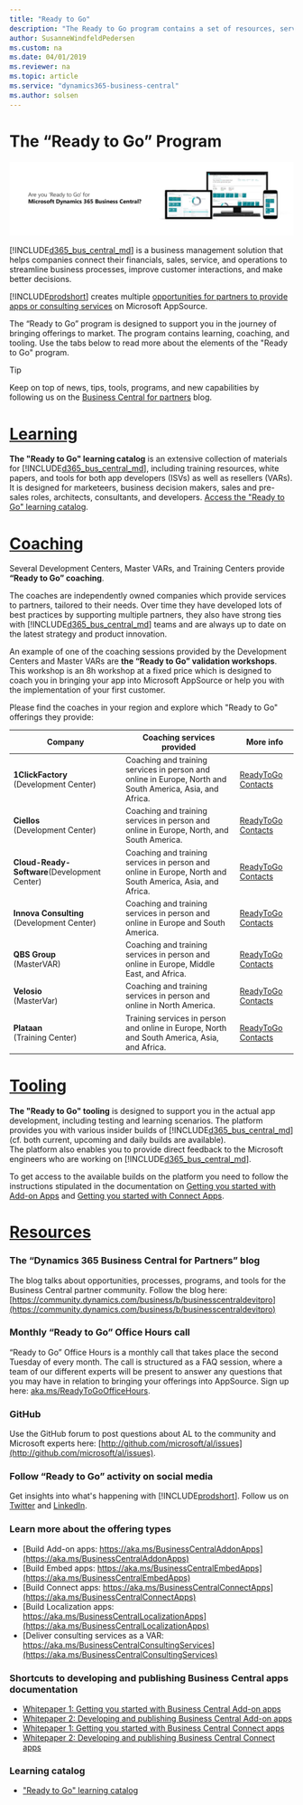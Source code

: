 ```yaml
---
title: "Ready to Go"
description: "The Ready to Go program contains a set of resources, services and tools to support Microsoft Dynamics 365 Business Central."
author: SusanneWindfeldPedersen
ms.custom: na
ms.date: 04/01/2019
ms.reviewer: na
ms.topic: article
ms.service: "dynamics365-business-central"
ms.author: solsen
---
```


# The “Ready to Go” Program

![ReadyToGo Banner](../media/readytogo-banner.png)

[!INCLUDE[d365_bus_central_md](../includes/d365_bus_central_md.md)] is a business management solution that helps companies connect their financials, sales, service, and operations to streamline business processes, improve customer interactions, and make better decisions.  

[!INCLUDE[prodshort](../includes/prodshort.md)] creates multiple [opportunities for partners to provide apps or consulting services](https://aka.ms/businesscentralapps) on Microsoft AppSource.

The “Ready to Go” program is designed to support you in the journey of bringing offerings to market. The program contains learning, coaching, and tooling. Use the tabs below to read more about the elements of the "Ready to Go" program.  

> [!TIP]
> Keep on top of news, tips, tools, programs, and new capabilities by following us on the [Business Central for partners](https://community.dynamics.com/business/b/businesscentraldevitpro) blog.

# [Learning](#tab/learning)
**The "Ready to Go" learning catalog** is an extensive collection of materials for [!INCLUDE[d365_bus_central_md](../includes/d365_bus_central_md.md)], including training resources, white papers, and tools for both app developers (ISVs) as well as resellers (VARs). It is designed for marketeers, business decision makers, sales and pre-sales roles, architects, consultants, and developers. [Access the "Ready to Go" learning catalog](https://go.microsoft.com/fwlink/?linkid=2002101).

# [Coaching](#tab/coaching)
Several Development Centers, Master VARs, and Training Centers provide **“Ready to Go” coaching**.

The coaches are independently owned companies which provide services to partners, tailored to their needs. Over time they have developed lots of best practices by supporting multiple partners, they also have strong ties with [!INCLUDE[d365_bus_central_md](../includes/d365_bus_central_md.md)] teams and are always up to date on the latest strategy and product innovation.

An example of one of the coaching sessions provided by the Development Centers and Master VARs are **the “Ready to Go” validation workshops**. This workshop is an 8h workshop at a fixed price which is designed to coach you in bringing your app into Microsoft AppSource or help you with the implementation of your first customer.  

Please find the coaches in your region and explore which "Ready to Go" offerings they provide:

|Company|Coaching services provided|More info|
|-------|--------------------------|---------|
|**1ClickFactory** <br>(Development Center)|Coaching and training services in person and online in Europe, North and South America, Asia, and Africa.|[ReadyToGo Contacts](https://www.1clickfactory.com/readytogo/)|
|**Ciellos** <br>(Development Center)|Coaching and training services in person and online in Europe, North, and South America.|[ReadyToGo Contacts](http://www.ciellos.com/ready-to-go)|
|**Cloud-Ready-Software**(Development Center)|Coaching and training services in person and online in Europe, North and South America, Asia, and Africa.|[ReadyToGo Contacts](http://cloud-ready-software.com/readytogo/)|
|**Innova Consulting**<br>(Development Center)|Coaching and training services in person and online in Europe and South America.|[ReadyToGo Contacts](http://www.innovaconsulting.es/en/readytogo/)|
|**QBS Group**<br>(MasterVAR)|Coaching and training services in person and online in Europe, Middle East, and Africa.|[ReadyToGo Contacts](https://www.qbsgroup.com/service/ready-to-go-for-dynamics-365-business-central/)|
|**Velosio**<br>(MasterVar)|Coaching and training services in person and online in North America.|[ReadyToGo Contacts](https://www.velosio.com/landing/readytogo/)|
|**Plataan**<br>(Training Center)|Training services in person and online in Europe, North and South America, Asia, and Africa.|[ReadyToGo Contacts](https://plataan.tv/en)|

# [Tooling](#tab/tooling)
**The "Ready to Go" tooling** is designed to support you in the actual app development, including testing and learning scenarios. The platform provides you with various insider builds of [!INCLUDE[d365_bus_central_md](../includes/d365_bus_central_md.md)] (cf. both current, upcoming and daily builds are available).  
The platform also enables you to provide direct feedback to the Microsoft engineers who are working on [!INCLUDE[d365_bus_central_md](../includes/d365_bus_central_md.md)]. 

To get access to the available builds on the platform you need to follow the instructions stipulated in the documentation on [Getting you started with Add-on Apps](https://go.microsoft.com/fwlink/?linkid=869734) and [Getting you started with Connect Apps](https://go.microsoft.com/fwlink/?linkid=2005501).

# [Resources](#tab/resources)
### The “Dynamics 365 Business Central for Partners” blog
The blog talks about opportunities, processes, programs, and tools for the Business Central partner community. Follow the blog here: [https://community.dynamics.com/business/b/businesscentraldevitpro](https://community.dynamics.com/business/b/businesscentraldevitpro)

### Monthly “Ready to Go” Office Hours call
“Ready to Go” Office Hours is a monthly call that takes place the second Tuesday of every month. The call is structured as a FAQ session, where a team of our different experts will be present to answer any questions that you may have in relation to bringing your offerings into AppSource. Sign up here: [aka.ms/ReadyToGoOfficeHours](https://aka.ms/ReadyToGoOfficeHours).

### GitHub
Use the GitHub forum to post questions about AL to the community and Microsoft experts here: [http://github.com/microsoft/al/issues](http://github.com/microsoft/al/issues).

### Follow “Ready to Go” activity on social media
Get insights into what's happening with [!INCLUDE[prodshort](../../includes/prodshort.md)]. Follow us on [Twitter](https://twitter.com/search?q=%23ReadyToGo%20%23MSDYN365BC&src=typd) and [LinkedIn](https://www.linkedin.com/search/results/content/v2/?keywords=%23MSDYN365BC%20%23READYTOGO&origin=GLOBAL_SEARCH_HEADER).

### Learn more about the offering types
+ [Build Add-on apps: https://aka.ms/BusinessCentralAddonApps](https://aka.ms/BusinessCentralAddonApps)  
+ [Build Embed apps: https://aka.ms/BusinessCentralEmbedApps](https://aka.ms/BusinessCentralEmbedApps)  
+ [Build Connect apps: https://aka.ms/BusinessCentralConnectApps](https://aka.ms/BusinessCentralConnectApps)  
+ [Build Localization apps: https://aka.ms/BusinessCentralLocalizationApps](https://aka.ms/BusinessCentralLocalizationApps)  
+ [Deliver consulting services as a VAR: https://aka.ms/BusinessCentralConsultingServices](https://aka.ms/BusinessCentralConsultingServices) 

### Shortcuts to developing and publishing Business Central apps documentation
+ [Whitepaper 1: Getting you started with Business Central Add-on apps](https://go.microsoft.com/fwlink/?linkid=869734)  
+ [Whitepaper 2: Developing and publishing Business Central Add-on apps](https://go.microsoft.com/fwlink/?linkid=869733)  
+ [Whitepaper 1: Getting you started with Business Central Connect apps](https://go.microsoft.com/fwlink/?linkid=2005501)  
+ [Whitepaper 2: Developing and publishing Business Central Connect apps](https://go.microsoft.com/fwlink/?linkid=2005402)

### Learning catalog
+ ["Ready to Go" learning catalog](https://go.microsoft.com/fwlink/?linkid=2002101)  
